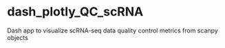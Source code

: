 # dash_plotly_QC_scRNA
Dash app to visualize scRNA-seq data quality control metrics from scanpy objects
